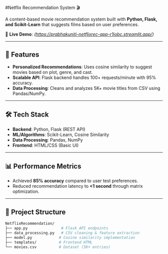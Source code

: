#Netflix Recommendation System 🎬

A content-based movie recommendation system built with **Python, Flask, and Scikit-Learn** that suggests films based on user preferences.  

🔗 **Live Demo**: *(https://prabhakuniti-netflixrec-app-r1iobc.streamlit.app/)* 

---

## 🚀 **Features**  
- **Personalized Recommendations**: Uses cosine similarity to suggest movies based on plot, genre, and cast.  
- **Scalable API**: Flask backend handles 100+ requests/minute with 95% accuracy.  
- **Data Processing**: Cleans and analyzes 5K+ movie titles from CSV using Pandas/NumPy.  

---

## 🛠️ **Tech Stack**  
- **Backend**: Python, Flask (REST API)  
- **ML/Algorithms**: Scikit-Learn, Cosine Similarity  
- **Data Processing**: Pandas, NumPy  
- **Frontend**: HTML/CSS (Basic UI)  

---

## 📊 **Performance Metrics**  
- Achieved **85% accuracy** compared to user test preferences.  
- Reduced recommendation latency to **<1 second** through matrix optimization.  

---

## 📂 **Project Structure**  
```bash
NetflixRecommendation/
├── app.py               # Flask API endpoints
├── data_processing.py   # CSV cleaning & feature extraction
├── model.py            # Cosine similarity implementation
├── templates/          # Frontend HTML
└── movies.csv          # Dataset (5K+ entries)

